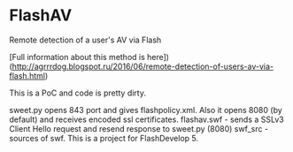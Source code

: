 # FlashAV
Remote detection of a user's AV via Flash

[Full information about this method is here])(http://agrrrdog.blogspot.ru/2016/06/remote-detection-of-users-av-via-flash.html)

This is a PoC and code is pretty dirty.

sweet.py opens 843 port and gives flashpolicy.xml. Also it opens 8080 (by default) and receives encoded ssl certificates.
flashav.swf - sends a SSLv3 Client Hello request and resend response to sweet.py (8080)
swf_src - sources of swf. This is a project for FlashDevelop 5.
